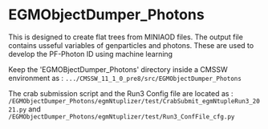 # EGMObjectDumper_Photons

This is designed to create flat trees from MINIAOD files. The output file contains usseful variables of genparticles and photons. These are used to develop the PF-Photon ID using machine learning

Keep the 'EGMOBjectDumper_Photons' directory inside a CMSSW environment as : ```.../CMSSW_11_1_0_pre8/src/EGMObjectDumper_Photons```

The crab submission script and the Run3 Config file are located as : ```/EGMObjectDumper_Photons/egmNtuplizer/test/CrabSubmit_egmNtupleRun3_2021.py``` and  ```/EGMObjectDumper_Photons/egmNtuplizer/test/Run3_ConfFile_cfg.py```
